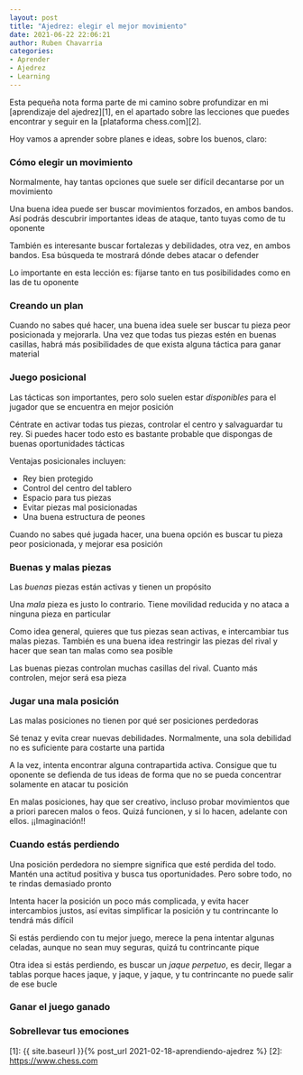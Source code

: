 ```yaml
---
layout: post
title: "Ajedrez: elegir el mejor movimiento"
date: 2021-06-22 22:06:21
author: Ruben Chavarria
categories: 
- Aprender
- Ajedrez
- Learning
---
```


Esta pequeña nota forma parte de mi camino sobre profundizar en mi
[aprendizaje del ajedrez][1], en el apartado sobre las lecciones que puedes
encontrar y seguir en la [plataforma chess.com][2].

Hoy vamos a aprender sobre planes e ideas, sobre los buenos, claro:

<!-- more -->

### Cómo elegir un movimiento

Normalmente, hay tantas opciones que suele ser difícil decantarse por un 
movimiento

Una buena idea puede ser buscar movimientos forzados, en ambos bandos. Así podrás
descubrir importantes ideas de ataque, tanto tuyas como de tu oponente

También es interesante buscar fortalezas y debilidades, otra vez, en ambos bandos.
Esa búsqueda te mostrará dónde debes atacar o defender

Lo importante en esta lección es: fijarse tanto en tus posibilidades como en las
de tu oponente

### Creando un plan

Cuando no sabes qué hacer, una buena idea suele ser buscar tu pieza peor
posicionada y mejorarla. Una vez que todas tus piezas estén en buenas casillas,
habrá más posibilidades de que exista alguna táctica para ganar material

### Juego posicional

Las tácticas son importantes, pero solo suelen estar _disponibles_ para el jugador
que se encuentra en mejor posición

Céntrate en activar todas tus piezas, controlar el centro y salvaguardar tu
rey. Si puedes hacer todo esto es bastante probable que dispongas de buenas
oportunidades tácticas

Ventajas posicionales incluyen:

- Rey bien protegido
- Control del centro del tablero
- Espacio para tus piezas
- Evitar piezas mal posicionadas
- Una buena estructura de peones

Cuando no sabes qué jugada hacer, una buena opción es buscar tu pieza peor
posicionada, y mejorar esa posición

### Buenas y malas piezas

Las _buenas_ piezas están activas y tienen un propósito

Una _mala_ pieza es justo lo contrario. Tiene movilidad reducida y no ataca
a ninguna pieza en particular

Como idea general, quieres que tus piezas sean activas, e intercambiar tus
malas piezas. También es una buena idea restringir las piezas del rival y hacer
que sean tan malas como sea posible

Las buenas piezas controlan muchas casillas del rival. Cuanto más controlen, mejor
será esa pieza

### Jugar una mala posición

Las malas posiciones no tienen por qué ser posiciones perdedoras

Sé tenaz y evita crear nuevas debilidades. Normalmente, una sola debilidad no 
es suficiente para costarte una partida

A la vez, intenta encontrar alguna contrapartida activa. Consigue que tu oponente
se defienda de tus ideas de forma que no se pueda concentrar solamente en atacar
tu posición

En malas posiciones, hay que ser creativo, incluso probar movimientos que a priori
parecen malos o feos. Quizá funcionen, y si lo hacen, adelante con ellos.
¡¡Imaginación!!

### Cuando estás perdiendo

Una posición perdedora no siempre significa que esté perdida del todo. Mantén
una actitud positiva y busca tus oportunidades. Pero sobre todo, no te rindas
demasiado pronto

Intenta hacer la posición un poco más complicada, y evita hacer intercambios
justos, así evitas simplificar la posición y tu contrincante lo tendrá más
difícil

Si estás perdiendo con tu mejor juego, merece la pena intentar algunas celadas,
aunque no sean muy seguras, quizá tu contrincante pique

Otra idea si estás perdiendo, es buscar un *jaque perpetuo*, es decir, llegar a
tablas porque haces jaque, y jaque, y jaque, y tu contrincante no puede salir de
ese bucle

### Ganar el juego ganado
### Sobrellevar tus emociones

[1]: {{ site.baseurl }}{% post_url 2021-02-18-aprendiendo-ajedrez %}
[2]: https://www.chess.com
